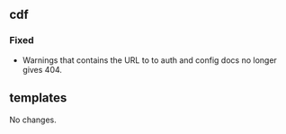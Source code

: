 ## cdf 

### Fixed

- Warnings that contains the URL to to auth and config docs no longer
gives 404.

## templates

No changes.